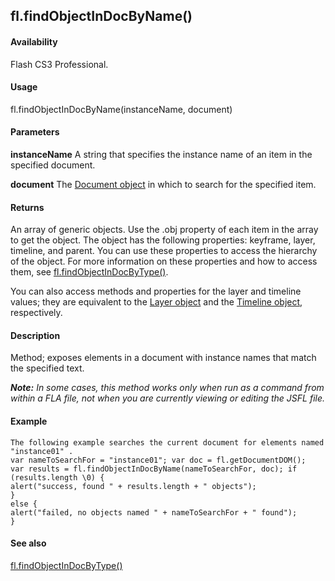 ## fl.findObjectInDocByName()

#### Availability

Flash CS3 Professional.

#### Usage

fl.findObjectInDocByName(instanceName, document)

#### Parameters

**instanceName** A string that specifies the instance name of an item in the specified document.
>
**document** The [Document object](#_bookmark116) in which to search for the specified item.

#### Returns

An array of generic objects. Use the .obj property of each item in the array to get the object. The object has the following properties: keyframe, layer, timeline, and parent. You can use these properties to access the hierarchy of the object. For more information on these properties and how to access them, see [fl.findObjectInDocByType()](#fl.findObjectInDocByType()).
>
You can also access methods and properties for the layer and timeline values; they are equivalent to the [Layer object](#_bookmark679) and the [Timeline object](#_bookmark1030), respectively.

#### Description

Method; exposes elements in a document with instance names that match the specified text.
>
***Note:** In some cases, this method works only when run as a command from within a FLA file, not when you are currently viewing or editing the JSFL file.*

#### Example

```
The following example searches the current document for elements named "instance01" .
var nameToSearchFor = "instance01"; var doc = fl.getDocumentDOM();
var results = fl.findObjectInDocByName(nameToSearchFor, doc); if (results.length \0) {
alert("success, found " + results.length + " objects");
}
else {
alert("failed, no objects named " + nameToSearchFor + " found");
}

```
#### See also

[fl.findObjectInDocByType()](#fl.findObjectInDocByType())

<span id="fl.findObjectInDocByType()" class="anchor"></span>
